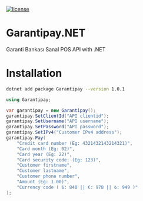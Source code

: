[![license](https://img.shields.io/:license-mit-blue.svg)](https://github.com/ozgur-soft/Garantipay.NET/blob/main/LICENSE.md)

# Garantipay.NET
Garanti Bankası Sanal POS API with .NET

# Installation
```bash
dotnet add package Garantipay --version 1.0.1
```

```c#
using Garantipay;

var garantipay = new Garantipay();
garantipay.SetClientId("API clientid");
garantipay.SetUsername("API username");
garantipay.SetPassword("API password");
garantipay.SetIPv4("Customer IPv4 address");
garantipay.Pay(
    "Credit card number (Eg: 4321432143214321)",
    "Card month (Eg: 02)",
    "Card year (Eg: 22)",
    "Card security code: (Eg: 123)",
    "Customer firstname",
    "Customer lastname",
    "Customer phone number",
    "Amount (Eg: 1.00)",
    "Currency code ( $: 840 || €: 978 || ₺: 949 )"
);
```
